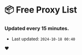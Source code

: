 # :package: Free Proxy List
### Updated every 15 minutes.

- Last updated: `2024-10-18 00:40`

:heart:
